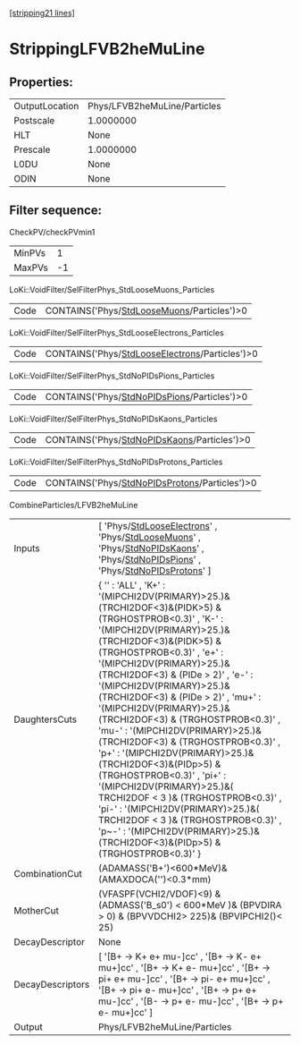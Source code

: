 [[stripping21 lines]](./stripping21-index)

# StrippingLFVB2heMuLine

## Properties:

|                |                              |
|----------------|------------------------------|
| OutputLocation | Phys/LFVB2heMuLine/Particles |
| Postscale      | 1.0000000                    |
| HLT            | None                         |
| Prescale       | 1.0000000                    |
| L0DU           | None                         |
| ODIN           | None                         |

## Filter sequence:

CheckPV/checkPVmin1

|        |     |
|--------|-----|
| MinPVs | 1   |
| MaxPVs | -1  |

LoKi::VoidFilter/SelFilterPhys_StdLooseMuons_Particles

|      |                                                                                            |
|------|--------------------------------------------------------------------------------------------|
| Code | CONTAINS('Phys/[StdLooseMuons](./stripping21-commonparticles-stdloosemuons)/Particles')\>0 |

LoKi::VoidFilter/SelFilterPhys_StdLooseElectrons_Particles

|      |                                                                                                    |
|------|----------------------------------------------------------------------------------------------------|
| Code | CONTAINS('Phys/[StdLooseElectrons](./stripping21-commonparticles-stdlooseelectrons)/Particles')\>0 |

LoKi::VoidFilter/SelFilterPhys_StdNoPIDsPions_Particles

|      |                                                                                              |
|------|----------------------------------------------------------------------------------------------|
| Code | CONTAINS('Phys/[StdNoPIDsPions](./stripping21-commonparticles-stdnopidspions)/Particles')\>0 |

LoKi::VoidFilter/SelFilterPhys_StdNoPIDsKaons_Particles

|      |                                                                                              |
|------|----------------------------------------------------------------------------------------------|
| Code | CONTAINS('Phys/[StdNoPIDsKaons](./stripping21-commonparticles-stdnopidskaons)/Particles')\>0 |

LoKi::VoidFilter/SelFilterPhys_StdNoPIDsProtons_Particles

|      |                                                                                                  |
|------|--------------------------------------------------------------------------------------------------|
| Code | CONTAINS('Phys/[StdNoPIDsProtons](./stripping21-commonparticles-stdnopidsprotons)/Particles')\>0 |

CombineParticles/LFVB2heMuLine

|                  |                                                                                                                                                                                                                                                                                                                                                                                                                                                                                                                                                                                                                                                                                                                                                                                                               |
|------------------|---------------------------------------------------------------------------------------------------------------------------------------------------------------------------------------------------------------------------------------------------------------------------------------------------------------------------------------------------------------------------------------------------------------------------------------------------------------------------------------------------------------------------------------------------------------------------------------------------------------------------------------------------------------------------------------------------------------------------------------------------------------------------------------------------------------|
| Inputs           | [ 'Phys/[StdLooseElectrons](./stripping21-commonparticles-stdlooseelectrons)' , 'Phys/[StdLooseMuons](./stripping21-commonparticles-stdloosemuons)' , 'Phys/[StdNoPIDsKaons](./stripping21-commonparticles-stdnopidskaons)' , 'Phys/[StdNoPIDsPions](./stripping21-commonparticles-stdnopidspions)' , 'Phys/[StdNoPIDsProtons](./stripping21-commonparticles-stdnopidsprotons)' ]                                                                                                                                                                                                                                                                                                                                                                                                                           |
| DaughtersCuts    | { '' : 'ALL' , 'K+' : '(MIPCHI2DV(PRIMARY)\>25.)&(TRCHI2DOF\<3)&(PIDK\>5) & (TRGHOSTPROB\<0.3)' , 'K-' : '(MIPCHI2DV(PRIMARY)\>25.)&(TRCHI2DOF\<3)&(PIDK\>5) & (TRGHOSTPROB\<0.3)' , 'e+' : '(MIPCHI2DV(PRIMARY)\>25.)&(TRCHI2DOF\<3) & (PIDe \> 2)' , 'e-' : '(MIPCHI2DV(PRIMARY)\>25.)&(TRCHI2DOF\<3) & (PIDe \> 2)' , 'mu+' : '(MIPCHI2DV(PRIMARY)\>25.)&(TRCHI2DOF\<3) & (TRGHOSTPROB\<0.3)' , 'mu-' : '(MIPCHI2DV(PRIMARY)\>25.)&(TRCHI2DOF\<3) & (TRGHOSTPROB\<0.3)' , 'p+' : '(MIPCHI2DV(PRIMARY)\>25.)&(TRCHI2DOF\<3)&(PIDp\>5) & (TRGHOSTPROB\<0.3)' , 'pi+' : '(MIPCHI2DV(PRIMARY)\>25.)&( TRCHI2DOF \< 3 )& (TRGHOSTPROB\<0.3)' , 'pi-' : '(MIPCHI2DV(PRIMARY)\>25.)&( TRCHI2DOF \< 3 )& (TRGHOSTPROB\<0.3)' , 'p~-' : '(MIPCHI2DV(PRIMARY)\>25.)&(TRCHI2DOF\<3)&(PIDp\>5) & (TRGHOSTPROB\<0.3)' } |
| CombinationCut   | (ADAMASS('B+')\<600\*MeV)& (AMAXDOCA('')\<0.3\*mm)                                                                                                                                                                                                                                                                                                                                                                                                                                                                                                                                                                                                                                                                                                                                                            |
| MotherCut        | (VFASPF(VCHI2/VDOF)\<9) & (ADMASS('B_s0') \< 600\*MeV )& (BPVDIRA \> 0) & (BPVVDCHI2\> 225)& (BPVIPCHI2()\< 25)                                                                                                                                                                                                                                                                                                                                                                                                                                                                                                                                                                                                                                                                                               |
| DecayDescriptor  | None                                                                                                                                                                                                                                                                                                                                                                                                                                                                                                                                                                                                                                                                                                                                                                                                          |
| DecayDescriptors | [ '[B+ -\> K+ e+ mu-]cc' , '[B+ -\> K- e+ mu+]cc' , '[B+ -\> K+ e- mu+]cc' , '[B+ -\> pi+ e+ mu-]cc' , '[B+ -\> pi- e+ mu+]cc' , '[B+ -\> pi+ e- mu+]cc' , '[B+ -\> p+ e+ mu-]cc' , '[B- -\> p+ e- mu-]cc' , '[B+ -\> p+ e- mu+]cc' ]                                                                                                                                                                                                                                                                                                                                                                                                                                                                                                                                                     |
| Output           | Phys/LFVB2heMuLine/Particles                                                                                                                                                                                                                                                                                                                                                                                                                                                                                                                                                                                                                                                                                                                                                                                  |
